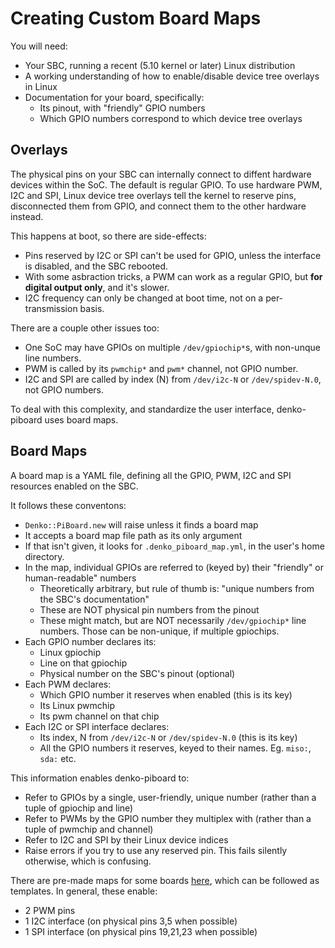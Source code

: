 # Creating Custom Board Maps

You will need:
- Your SBC, running a recent (5.10 kernel or later) Linux distribution
- A working understanding of how to enable/disable device tree overlays in Linux
- Documentation for your board, specifically:
  - Its pinout, with "friendly" GPIO numbers
  - Which GPIO numbers correspond to which device tree overlays

## Overlays

The physical pins on your SBC can internally connect to diffent hardware devices within the SoC. The default is regular GPIO. To use hardware PWM, I2C and SPI, Linux device tree overlays tell the kernel to reserve pins, disconnected them from GPIO, and connect them to the other hardware instead.

This happens at boot, so there are side-effects:
- Pins reserved by I2C or SPI can't be used for GPIO, unless the interface is disabled, and the SBC rebooted.
- With some asbraction tricks, a PWM can work as a regular GPIO, but **for digital output only**, and it's slower.
- I2C frequency can only be changed at boot time, not on a per-transmission basis.

There are a couple other issues too:
- One SoC may have GPIOs on multiple `/dev/gpiochip*`s, with non-unque line numbers.
- PWM is called by its `pwmchip*` and `pwm*` channel, not GPIO number.
- I2C and SPI are called by index (N) from `/dev/i2c-N` or `/dev/spidev-N.0`, not GPIO numbers.

To deal with this complexity, and standardize the user interface, denko-piboard uses board maps.

## Board Maps

A board map is a YAML file, defining all the GPIO, PWM, I2C and SPI resources enabled on the SBC.

It follows these conventons:
- `Denko::PiBoard.new` will raise unless it finds a board map
- It accepts a board map file path as its only argument
- If that isn't given, it looks for `.denko_piboard_map.yml`, in the user's home directory.
- In the map, individual GPIOs are referred to (keyed by) their "friendly" or human-readable" numbers
  - Theoretically arbitrary, but rule of thumb is: "unique numbers from the SBC's documentation"
  - These are NOT physical pin numbers from the pinout
  - These might match, but are NOT necessarily `/dev/gpiochip*` line numbers. Those can be non-unique, if multiple gpiochips.
- Each GPIO number declares its:
  - Linux gpiochip
  - Line on that gpiochip
  - Physical number on the SBC's pinout (optional)
- Each PWM declares:
  - Which GPIO number it reserves when enabled (this is its key)
  - Its Linux pwmchip
  - Its pwm channel on that chip
- Each I2C or SPI interface declares:
  - Its index, N from `/dev/i2c-N` or `/dev/spidev-N.0` (this is its key)
  - All the GPIO numbers it reserves, keyed to their names. Eg. `miso:`, `sda:` etc.

This information enables denko-piboard to:
- Refer to GPIOs by a single, user-friendly, unique number (rather than a tuple of gpiochip and line)
- Refer to PWMs by the GPIO number they multiplex with (rather than a tuple of pwmchip and channel)
- Refer to I2C and SPI by their Linux device indices
- Raise errors if you try to use any reserved pin. This fails silently otherwise, which is confusing.

There are pre-made maps for some boards [here](board_maps), which can be followed as templates. In general, these enable:
- 2 PWM pins
- 1 I2C interface (on physical pins 3,5 when possible)
- 1 SPI interface (on physical pins 19,21,23 when possible)
